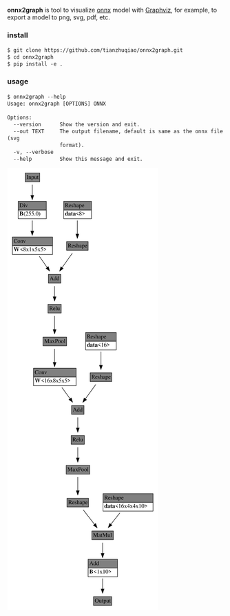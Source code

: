 **onnx2graph** is tool to visualize [onnx](https://onnx.ai/) model with [Graphviz](https://graphviz.org/), for example, to export a model to png, svg, pdf, etc.

### install
```
$ git clone https://github.com/tianzhuqiao/onnx2graph.git
$ cd onnx2graph
$ pip install -e .
```
### usage
```
$ onnx2graph --help
Usage: onnx2graph [OPTIONS] ONNX

Options:
  --version      Show the version and exit.
  --out TEXT     The output filename, default is same as the onnx file (svg
                 format).
  -v, --verbose
  --help         Show this message and exit.
```

<img src="/doc/mnist.svg"></img>
